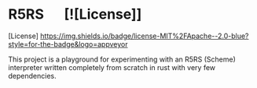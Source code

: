 # R5RS &emsp; [![License]]

[License] https://img.shields.io/badge/license-MIT%2FApache--2.0-blue?style=for-the-badge&logo=appveyor

This project is a playground for experimenting with an R5RS (Scheme) interpreter
written completely from scratch in rust with very few dependencies.
